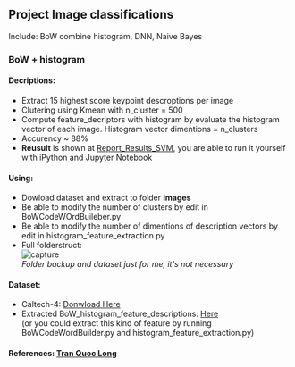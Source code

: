 ## Project Image classifications
Include: BoW combine histogram, DNN, Naive Bayes
### BoW + histogram
#### Decriptions:
- Extract 15 highest score keypoint descroptions per image <br />
- Clutering using Kmean with n_cluster = 500<br />
- Compute feature_decriptors with histogram by evaluate the histogram vector of each image. Histogram vector dimentions = n_clusters<br />
- Accurency ~ 88%<br />
- <b>Reusult</b> is shown at <a href="https://github.com/tranquoclongt1/doan_Advanced_cv/blob/master/BoW/Report_Results_SVM.ipynb">Report_Results_SVM</a>, you are able to run it yourself with iPython and Jupyter Notebook 
#### Using:
- Dowload dataset and extract to folder <b>images</b>
- Be able to modify the number of clusters by edit in BoWCodeWOrdBuileber.py
- Be able to modify the number of dimentions of description vectors by edit in histogram_feature_extraction.py
- Full folderstruct:<br />
![capture](https://user-images.githubusercontent.com/16191939/35181224-513c3ac4-fdf0-11e7-8b1c-7e1e0b7bb346.PNG) <br />
<i>Folder backup and dataset just for me, it's not necessary</i><br />
#### Dataset:
- Caltech-4:  <a href="https://www.dropbox.com/sh/f2v3omkeozzoooe/AAAsmpZFEg6Za18bQyE_rDuJa?dl=0">Donwload Here</a><br />
- Extracted BoW_histogram_feature_descriptions: <a href="https://www.dropbox.com/sh/67xvwp18te69wlf/AACF8kzu2aG2kX9C3RcEiyTfa?dl=0">Here</a><br />
(or you could extract this kind of feature by running BoWCodeWordBuilder.py and histogram_feature_extraction.py)<br />
#### References: <a href="https://www.facebook.com/tranquoclong.t1">Tran Quoc Long</a><br />
